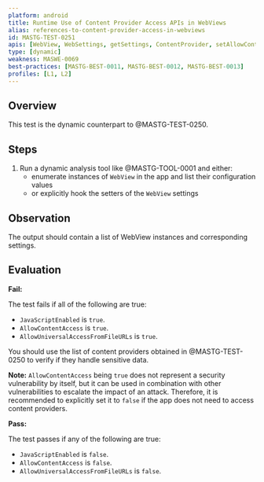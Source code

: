 ```yaml
---
platform: android
title: Runtime Use of Content Provider Access APIs in WebViews
alias: references-to-content-provider-access-in-webviews
id: MASTG-TEST-0251
apis: [WebView, WebSettings, getSettings, ContentProvider, setAllowContentAccess, setAllowUniversalAccessFromFileURLs, setJavaScriptEnabled]
type: [dynamic]
weakness: MASWE-0069
best-practices: [MASTG-BEST-0011, MASTG-BEST-0012, MASTG-BEST-0013]
profiles: [L1, L2]
---
```


## Overview

This test is the dynamic counterpart to @MASTG-TEST-0250.

## Steps

1. Run a dynamic analysis tool like @MASTG-TOOL-0001 and either:
    - enumerate instances of `WebView` in the app and list their configuration values
    - or explicitly hook the setters of the `WebView` settings

## Observation

The output should contain a list of WebView instances and corresponding settings.

## Evaluation

**Fail:**

The test fails if all of the following are true:

- `JavaScriptEnabled` is `true`.
- `AllowContentAccess` is `true`.
- `AllowUniversalAccessFromFileURLs` is `true`.

You should use the list of content providers obtained in @MASTG-TEST-0250 to verify if they handle sensitive data.

**Note:** `AllowContentAccess` being `true` does not represent a security vulnerability by itself, but it can be used in combination with other vulnerabilities to escalate the impact of an attack. Therefore, it is recommended to explicitly set it to `false` if the app does not need to access content providers.

**Pass:**

The test passes if any of the following are true:

- `JavaScriptEnabled` is `false`.
- `AllowContentAccess` is `false`.
- `AllowUniversalAccessFromFileURLs` is `false`.
